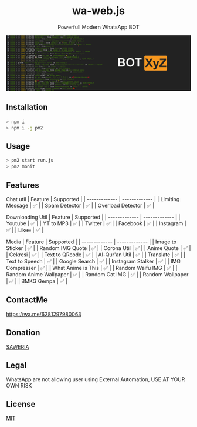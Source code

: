 <h1 align="center">wa-web.js</h1>
<p align="center">Powerfull Modern WhatsApp BOT</p>

<p align="center"><img src="/.github/banner.png" alt="github-readme-template" border="0"></p>

## Installation

```bash
> npm i
> npm i -g pm2
```
## Usage

```bash
> pm2 start run.js
> pm2 monit
```

## Features

Chat util
| Feature  | Supported |
| ------------- | ------------- |
| Limiting Message  | ✅  |
| Spam Detector     | ✅  |
| Overload Detector | ✅  |

Downloading Util
| Feature  | Supported |
| ------------- | ------------- |
| Youtube | ✅  |
| YT to MP3 | ✅  |
| Twitter | ✅  |
| Facebook | ✅  |
| Instagram | ✅  |
| Likee | ✅  |

Media
| Feature  | Supported |
| ------------- | ------------- |
| Image to Sticker | ✅  |
| Random IMG Quote | ✅  |
| Corona Util | ✅  |
| Anime Quote | ✅  |
| Cekresi | ✅  |
| Text to QRcode | ✅  |
| Al-Qur'an Util | ✅  |
| Translate | ✅  |
| Text to Speech | ✅  |
| Google Search | ✅  |
| Instagram Stalker | ✅  |
| IMG Compresser | ✅  |
| What Anime is This | ✅  |
| Random Waifu IMG | ✅  |
| Random Anime Wallpaper | ✅  |
| Random Cat IMG | ✅  |
| Random Wallpaper | ✅  |
| BMKG Gempa | ✅  |

## ContactMe
https://wa.me/6281297980063

## Donation

[SAWERIA](https://saweria.co/donate/ItzNgga)

## Legal

WhatsApp are not allowing user using External Automation, USE AT YOUR OWN RISK

## License

[MIT](/LICENSE)